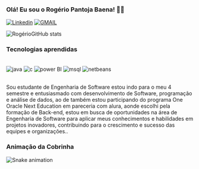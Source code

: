 
### Olá! Eu sou o Rogério Pantoja Baena! 👋🏾

[![Linkedin](https://img.shields.io/badge/LinkedIn-0077B5?style=for-the-badge&logo=linkedin&logoColor=white)](https://www.linkedin.com/in/rog%C3%A9rio-baena-14637a65/)
[![GMAIL](https://img.shields.io/badge/Gmail-D14836?style=for-the-badge&logo=gmail&logoColor=white)](https://mail.google.com/mail/u/1/#inbox)


![RogérioGitHub stats](https://github-readme-stats.vercel.app/api?username=rogeriopbaena&show_icons=true&theme=dracula)

### Tecnologias aprendidas

<div style="diplay: inline_block"><br/>
<img align="center" alt="java" src="https://img.shields.io/badge/Java-ED8B00?style=for-the-badge&logo=openjdk&logoColor=white" />
<img align="center" alt="c" src="https://img.shields.io/badge/C-00599C?style=for-the-badge&logo=c&logoColor=white" />
<img align="center" alt="power BI" src="https://img.shields.io/badge/Power%20BI-Certified-brightgreen" />
<img align="center" alt="msql" src="https://img.shields.io/badge/MySQL-00000F?style=for-the-badge&logo=mysql&logoColor=white" />
<img align="center" alt="netbeans" src="https://img.shields.io/badge/NetBeans-blue" />
</div><br/>

Sou estudante de Engenharia de Software estou indo para o meu 4 semestre e entusiasmado com desenvolvimento de Software, programação e análise de dados, ao de também estou participando do programa One Oracle Next Education em pareceria com alura, aonde escolhi pela formação de Back-end, estou em busca de oportunidades na área de Engenharia de Software para aplicar meus conhecimentos e habilidades em projetos inovadores, contribuindo para o crescimento e sucesso das equipes e organizações..

### Animação da Cobrinha

![Snake animation](https://raw.githubusercontent.com/rogeriopbaena/rogeriopbaena/output/dist/snake.svg?palette=github-dark)
